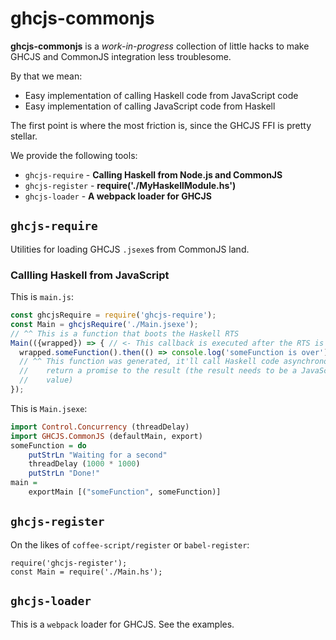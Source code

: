 # ghcjs-commonjs
**ghcjs-commonjs** is a _work-in-progress_ collection of little hacks to make
GHCJS and CommonJS integration less troublesome.

By that we mean:
- Easy implementation of calling Haskell code from JavaScript code
- Easy implementation of calling JavaScript code from Haskell

The first point is where the most friction is, since the GHCJS FFI is pretty
stellar.

We provide the following tools:

- `ghcjs-require`     - **Calling Haskell from Node.js and CommonJS**
- `ghcjs-register`    - **require('./MyHaskellModule.hs')**
- `ghcjs-loader`      - **A webpack loader for GHCJS**

## `ghcjs-require`
Utilities for loading GHCJS `.jsexe`s from CommonJS land.

### Callling Haskell from JavaScript
This is `main.js`:
```javascript
const ghcjsRequire = require('ghcjs-require');
const Main = ghcjsRequire('./Main.jsexe');
// ^^ This is a function that boots the Haskell RTS
Main(({wrapped}) => { // <- This callback is executed after the RTS is loaded
  wrapped.someFunction().then(() => console.log('someFunction is over'));
  // ^^ This function was generated, it'll call Haskell code asynchronously and
  //    return a promise to the result (the result needs to be a JavaScript
  //    value)
});
```

This is `Main.jsexe`:
```haskell
import Control.Concurrency (threadDelay)
import GHCJS.CommonJS (defaultMain, export)
someFunction = do
    putStrLn "Waiting for a second"
    threadDelay (1000 * 1000)
    putStrLn "Done!"
main =
    exportMain [("someFunction", someFunction)]
```

## `ghcjs-register`
On the likes of `coffee-script/register` or `babel-register`:
```
require('ghcjs-register');
const Main = require('./Main.hs');
```

## `ghcjs-loader`
This is a `webpack` loader for GHCJS. See the examples.
